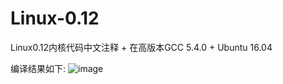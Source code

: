 # Linux-0.12
Linux0.12内核代码中文注释 + 在高版本GCC 5.4.0 + Ubuntu 16.04

编译结果如下:
![image](https://github.com/sky-big/Linux-0.12/compile_picture.jpg)
